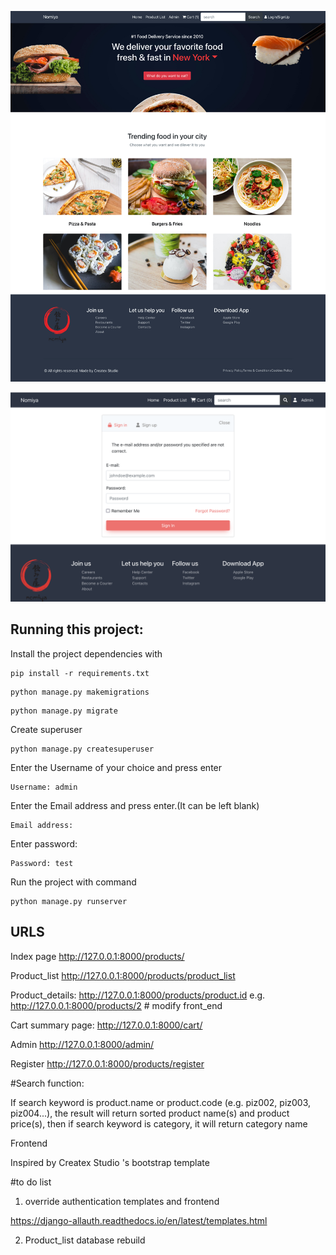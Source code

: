 ![Screenshot](index.jpg)

![Screenshot](authentication.jpg)


## Running this project:


Install the project dependencies with 


```
pip install -r requirements.txt
```

```
python manage.py makemigrations
```

```
python manage.py migrate
```

Create superuser

```
python manage.py createsuperuser
```
Enter the Username of your choice and press enter

```
Username: admin
```

Enter the Email address and press enter.(It can be left blank)

```
Email address:
```

Enter password:

```
Password: test
```

Run the project with command

```
python manage.py runserver
```

## URLS

Index page http://127.0.0.1:8000/products/

Product_list http://127.0.0.1:8000/products/product_list

Product_details: http://127.0.0.1:8000/products/product.id e.g. http://127.0.0.1:8000/products/2 # modify front_end

Cart summary page: http://127.0.0.1:8000/cart/

Admin  http://127.0.0.1:8000/admin/

Register http://127.0.0.1:8000/products/register




#Search function:


If search keyword is product.name or product.code (e.g. piz002, piz003, piz004...), the result will return sorted product name(s) and product price(s), then if search keyword is category, it will return category name

Frontend

Inspired by  Createx Studio 's bootstrap template




#to do list

1. override authentication templates and frontend

https://django-allauth.readthedocs.io/en/latest/templates.html


2. Product_list database rebuild